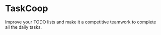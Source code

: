 # TaskCoop
Improve your TODO lists and make it a competitive teamwork to complete all the daily tasks.

